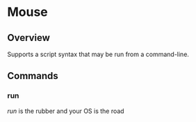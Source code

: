 # Mouse

## Overview

Supports a script syntax that may be run from a command-line.

## Commands

### run

_run_ is the rubber and your OS is the road
